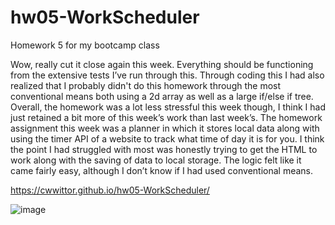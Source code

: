 # hw05-WorkScheduler

Homework 5 for my bootcamp class

Wow, really cut it close again this week. Everything should be functioning from the extensive tests I’ve run through this. Through coding this I had also realized that I probably didn't do this homework through the most conventional means both using a 2d array as well as a large if/else if tree. Overall, the homework was a lot less stressful this week though, I think I had just retained a bit more of this week’s work than last week’s. The homework assignment this week was a planner in which it stores local data along with using the timer API of a website to track what time of day it is for you. I think the point I had struggled with most was honestly trying to get the HTML to work along with the saving of data to local storage. The logic felt like it came fairly easy, although I don’t know if I had used conventional means. 

https://cwwittor.github.io/hw05-WorkScheduler/

![image](https://i.imgur.com/ErgCgL4.png)